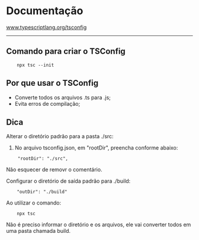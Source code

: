 # Documentação

www.typescriptlang.org/tsconfig

----

## Comando para criar o TSConfig

        npx tsc --init

## Por que usar o TSConfig

- Converte todos os arquivos .ts para .js;
- Evita erros de compilação;

## Dica

Alterar o diretório padrão para a pasta ./src:

1. No arquivo tsconfig.json, em "rootDir", preencha conforme abaixo:

        "rootDir": "./src", 

Não esquecer de removr o comentário.

Configurar o diretório de saída padrão para ./build:

        "outDir": "./build"

Ao utilizar o comando:

        npx tsc

Não é preciso informar o diretório e os arquivos, ele vai converter todos em uma pasta chamada build.